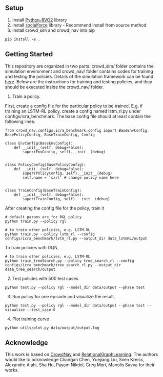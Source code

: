 ## Setup
1. Install [Python-RVO2](https://github.com/sybrenstuvel/Python-RVO2) library
2. Install [socialforce](https://github.com/ChanganVR/socialforce) library - Recommend install from source method
2. Install crowd_sim and crowd_nav into pip
```
pip install -e .
```

## Getting Started
This repository are organized in two parts: crowd_sim/ folder contains the simulation environment and
crowd_nav/ folder contains codes for training and testing the policies. Details of the simulation framework can be found
[here](crowd_sim/README.md). Below are the instructions for training and testing policies, and they should be executed
inside the crowd_nav/ folder.


1. Train a policy.

First, create a config file for the particular policy to be trained. E.g. if training an LSTM-RL policy, create a config named lstm_rl.py under configs/icra_benchmark.
The base config file should at least contain the following lines:
```
from crowd_nav.configs.icra_benchmark.config import BaseEnvConfig, BasePolicyConfig, BaseTrainConfig, Config

class EnvConfig(BaseEnvConfig):
    def __init__(self, debug=False):
        super(EnvConfig, self).__init__(debug)


class PolicyConfig(BasePolicyConfig):
    def __init__(self, debug=False):
        super(PolicyConfig, self).__init__(debug)
        self.name = 'sarl' # change policy name here


class TrainConfig(BaseTrainConfig):
    def __init__(self, debug=False):
        super(TrainConfig, self).__init__(debug)
```

After creating the config file for the policy, train it
```
# default params are for RGL policy
python train.py --policy rgl

# to train other policies, e.g. LSTM-RL
python train.py --policy lstm_rl --config configs/icra_benchmark/lstm_rl.py --output_dir data_lstmRL/output
```

To train policies with DQN,
```
# to train other policies, e.g. LSTM-RL
python train_treeSearch.py --policy tree_search_rl --config configs/icra_benchmark/tree_search_rl.py --output_dir data_tree_search/output
```

2. Test policies with 500 test cases.
```
python test.py --policy rgl --model_dir data/output --phase test
```
3. Run policy for one episode and visualize the result.
```
python test.py --policy rgl --model_dir data/output --phase test --visualize --test_case 0
```
4. Plot training curve
```
python utils/plot.py data/output/output.log
```

## Acknowledge
This work is based on [CrowdNav](https://github.com/vita-epfl/CrowdNav) and [RelationalGraphLearning](https://github.com/ChanganVR/RelationalGraphLearning).  The authors would like to acknowledge Changan Chen, Yuejiang Liu, Sven Kreiss, Alexandre Alahi, Sha Hu, Payam Nikdel, Greg Mori, Manolis Savva for their works.
```
